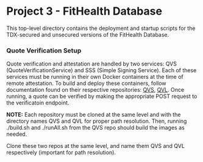 # Project 3 - FitHealth Database
This top-level directory contains the deployment and startup scripts for the TDX-secured and unsecured versions of the FitHealth Database.

### Quote Verification Setup
Quote verification and attestation are handled by two services: QVS (QuoteVerificationService) and SSS (Simple Signing Service).
Each of these services must be running in their own Docker containers at the time of remote attestation. To build and deploy these 
containers, follow documentation found on their respective repositories: [QVS](https://github.com/intel/SGX-TDX-DCAP-QuoteVerificationService), [QVL](https://github.com/intel/SGX-TDX-DCAP-QuoteVerificationLibrary). Once running, a quote can be verified by making the 
appropriate POST request to the verificatoin endpoint.

**NOTE:** Each repository must be cloned at the same level and with the directory names QVS and QVL for proper path resolution. Then,
running ./build.sh and ./runAll.sh from the QVS repo should build the images as needed.

Clone these two repos at the same level, and name them QVS and QVL respectively (important for path resolution). 

